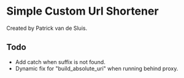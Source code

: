 # Simple Custom Url Shortener

Created by Patrick van de Sluis.


## Todo
- Add catch when suffix is not found.
- Dynamic fix for "build_absolute_uri" when running behind proxy.
